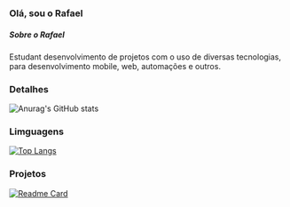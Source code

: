 ### Olá, sou o Rafael
##### Sobre o Rafael
Estudant desenvolvimento de projetos com o uso de diversas tecnologias, para desenvolvimento mobile, web, automações e outros.

### Detalhes
![Anurag's GitHub stats](https://github-readme-stats.vercel.app/api?username=rafaelsdpg&show_icons=true&theme=dark)

### Limguagens
[![Top Langs](https://github-readme-stats.vercel.app/api/top-langs/?username=rafaelsdpg&layout=compact)](https://github.com/anuraghazra/github-readme-stats)

### Projetos
[![Readme Card](https://github-readme-stats.vercel.app/api/pin/?username=rafaelsdpg&repo=TikTok-Clone)](https://github.com/rafaelsdpg/github-readme-stats)
